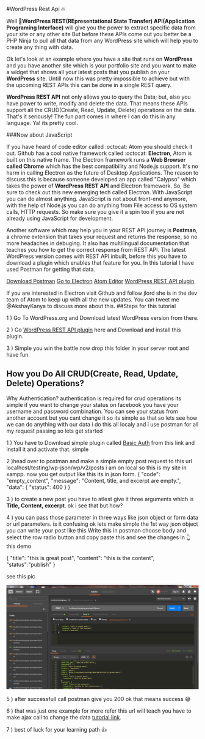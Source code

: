 #WordPress Rest Api :fire:

Well :hatched_chick:**WordPress REST(REpresentational State Transfer) API(Application Programing Interface)** will give you the power to extract specific data from your site or any other site But before these APIs come out you better be a PHP Ninja to pull all that data from any WordPress site which will help you to create any thing with data.

Ok let's look at an example where you have a site that runs on **WordPress** and you have another site which is your portfolio site and you want to make a widget that shows all your latest posts that you publish on your **WordPress** site. Untill now this was pretty impossible to achieve but with the upcoming REST APIs this can be done in a single REST query. 

**WordPress REST API** not only allows you to query the Data; but, also you have power to write, modify and delete the data. That means these APIs support all the CRUD(Create, Read, Update, Delete) operations on the data. That's it seriously! The fun part comes in where I can do this in any language. Ya! its pretty cool. 

###Now about JavaScript

If you have heard of code editor called :octocat: Atom you should check it out. Github has a cool native framework called :octocat: **Electron**, Atom is built on this native frame. The Electron framework runs a **Web Browser called Chrome** which has the best compatibility and Node.js support. It's no harm in calling Electron as the future of Desktop Applications. The reason to discuss this is because someone developed an app called "Calypso" which takes the power of **WordPress REST API** and Electron framework. So, Be sure to check out this new emerging tech called Electron. With JavaScript you can do almost anything. JavaScript is not about front-end anymore, with the help of Node.js you can do anything from File access to OS system calls, HTTP requests. So make sure you give it a spin too if you are not already using JavaScript for development.

Another software which may help you in your REST API journey is **Postman**, a chrome extension that takes your request and returns the response, so no more headaches in debuging. It also has multilingual documentation that teaches you how to get the correct response from REST API. The latest WordPress version comes with REST API inbuilt, before this you have to download a plugin which enables that feature for you. In this tutorial I have used Postman for getting that data. 

[Download Postman](https://chrome.google.com/webstore/detail/postman/fhbjgbiflinjbdggehcddcbncdddomop?hl=en-GB)
[Go to Electron](http://electron.atom.io/)
[Atom Editor](https://atom.io/)
[WordPress REST API plugin](https://wordpress.org/plugins/json-rest-api/)

If you are interested in Electron visit Github and follow jlord she is in the dev team of Atom to keep up with all the new updates. You can tweet me @AkshayKanya to discuss more about this.
##Steps for this tutorial

1 ) Go To WordPress.org and Download latest WordPress version from there.

2 ) Go [WordPress REST API plugin](https://wordpress.org/plugins/json-rest-api/) here and Download and install this plugin.

3 ) Simple you win the battle now drop this folder in your server root and have fun.

## How you Do All CRUD(Create, Read, Update, Delete) Operations?
Why Authentication? authentication is required for crud operations its simple if you want to change your status on facebook you have your username and password combination. You can see your status from another account but you cant change it so its simple as that
so lets see how we can do anything with our data i do this all localy and i use postman for all my request passing so lets get started

1 ) You have to Download simple plugin called [Basic Auth](https://github.com/WP-API/Basic-Auth) from this link and install it and activate that. simple

2 )head over to postman and make a simple empty post request to this url localhost/testing/wp-json/wp/v2/posts i am on local so this is my site in xampp. now you get output like this its in json form.
{
  "code": "empty_content",
  "message": "Content, title, and excerpt are empty.",
  "data": {
    "status": 400
  }
}

3 ) to create a new post you have to atlest give it three arguments which is **Title, Content, excerpt**. ok i see that but how?

4 ) you can pass those parameter in three ways like json object or form data or url parameters. is it confusing ok lets make simple the 1st way json object you can write your post like this
Write this in postman choose body and select the row radio button and copy paste this and see the changes in :point_up_2: this demo   

{
	  "title": "this is great post",
	  "content": "this is the content",
	  "status":"publish"
}

see this pic

![Alt text](/postman.jpg?raw=true "Optional Title")

5 ) after successfull call postman give you 200 ok that means success :sweat_smile:

6 ) that was just one example for more refer this url will teach you have to make ajax call to change the data [tutorial link](https://code.tutsplus.com/tutorials/wp-rest-api-creating-updating-and-deleting-data--cms-24883).

7 ) best of luck for your learning path :thumbsup:

